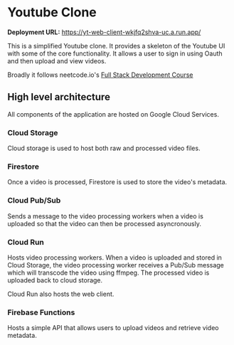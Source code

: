 # Youtube Clone 

**Deployment URL:** https://yt-web-client-wkjfq2shva-uc.a.run.app/

This is a simplified Youtube clone. It provides a skeleton of the Youtube UI with some of the core functionality. It allows a user to sign in using Oauth and then upload and view videos.

Broadly it follows neetcode.io's [Full Stack Development Course](https://neetcode.io/courses/full-stack-dev/0)

## High level architecture 

All components of the application are hosted on Google Cloud Services.

### Cloud Storage 

Cloud storage is used to host both raw and processed video files.

### Firestore 

Once a video is processed, Firestore is used to store the video's metadata. 

### Cloud Pub/Sub

Sends a message to the video processing workers when a video is uploaded so that the video can then be processed asyncronously. 

### Cloud Run 

Hosts video processing workers. When a video is uploaded and stored in Cloud Storage, the video processing worker receives a Pub/Sub message which will transcode the video using ffmpeg. The processed video is uploaded back to cloud storage. 

Cloud Run also hosts the web client.

### Firebase Functions 

Hosts a simple API that allows users to upload videos and retrieve video metadata. 


